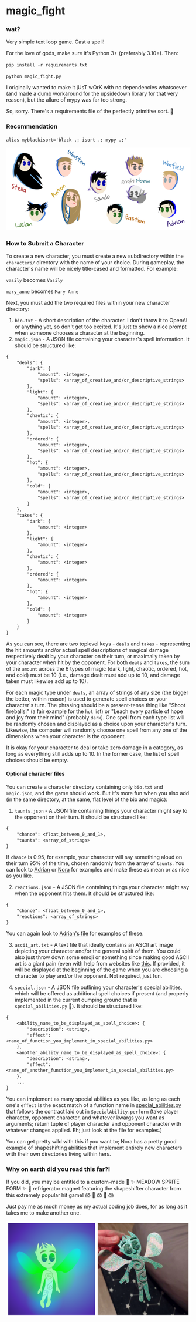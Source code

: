 # magic_fight

### wat?

Very simple text loop game. Cast a spell!

For the love of gods, make sure it's Python 3+ (preferably 3.10+). Then:

`pip install -r requirements.txt`

`python magic_fight.py`

I originally wanted to make it jUsT wOrK with no dependencies whatsoever (and
made a dumb workaround for the upsidedown library for that very reason), but the allure
of mypy was far too strong.

So, sorry. There's a requirements file of the perfectly primitive sort. 🤪

### Recommendation

`alias myblackisort='black .; isort .; mypy .;'`

![Character doodles](images/neat.png)

### How to Submit a Character

To create a new character, you must create a new subdirectory within the `characters/`
directory with the name of your choice. During gameplay, the character's name will
be nicely title-cased and formatted. For example:

`vasily` becomes `Vasily`

`mary_anne` becomes `Mary Anne`

Next, you must add the two required files within your new character directory:

1. `bio.txt` - A short description of the character. I don't throw it to OpenAI or anything
yet, so don't get too excited. It's just to show a nice prompt when someone chooses a character
at the beginning.
2. `magic.json` - A JSON file containing your character's spell information. It should
be structured like:

```
{
    "deals": {
        "dark": {
            "amount": <integer>,
            "spells": <array_of_creative_and/or_descriptive_strings>
        },
        "light": {
            "amount": <integer>,
            "spells": <array_of_creative_and/or_descriptive_strings>
        },
        "chaotic": {
            "amount": <integer>,
            "spells": <array_of_creative_and/or_descriptive_strings>
        },
        "ordered": {
            "amount": <integer>,
            "spells": <array_of_creative_and/or_descriptive_strings>
        },
        "hot": {
            "amount": <integer>,
            "spells": <array_of_creative_and/or_descriptive_strings>
        },
        "cold": {
            "amount": <integer>,
            "spells": <array_of_creative_and/or_descriptive_strings>
        }
    },
    "takes": {
        "dark": {
            "amount": <integer>
        },
        "light": {
            "amount": <integer>
        },
        "chaotic": {
            "amount": <integer>
        },
        "ordered": {
            "amount": <integer>
        },
        "hot": {
            "amount": <integer>
        },
        "cold": {
            "amount": <integer>
        }
    }
}

```

As you can see, there are two toplevel keys - `deals` and `takes` - representing
the hit amounts and/or actual spell descriptions of magical damage respectively
dealt by your character on their turn, or maximally taken by your character when hit by
the opponent. For both `deals` and `takes`, the sum of the `amount` across the 6 types of
magic (dark, light, chaotic, ordered, hot, and cold) must be 10 (i.e., damage dealt
must add up to 10, and damage taken must likewise add up to 10).


For each magic type under `deals`, an array of strings of any size (the bigger the better, within
reason) is used to generate spell choices on your character's turn. The phrasing
should be a present-tense thing like "Shoot fireballs!" (a fair example for the `hot` list)
or "Leach every particle of hope and joy from their mind" (probably `dark`). One spell
from each type list will be randomly chosen and displayed as a choice upon your character's
turn. Likewise, the computer will randomly choose one spell from any one of the dimensions
when your character is the opponent.

It is okay for your character to deal or take zero damage in a category, as long as
everything still adds up to 10. In the former case, the list of spell choices should
be empty.


#### Optional character files

You can create a character directory containing only `bio.txt` and `magic.json`, and
the game should work. But it's more fun when you also add (in the same directory,
at the same, flat level of the bio and magic):

1. `taunts.json` - A JSON file containing things your character might say to the opponent
on their turn. It should be structured like:

```
{
    "chance": <float_between_0_and_1>,
    "taunts": <array_of_strings>
}
```

If `chance` is 0.95, for example, your character will say something aloud on their turn
95% of the time, chosen randomly from the array of `taunts`. You can look to
[Adrian](https://github.com/fialovy/magic_fight/blob/26-character-readme/characters/adrian/taunts.json)
or
[Nora](https://github.com/fialovy/magic_fight/blob/26-character-readme/characters/nora/taunts.json)
for examples and make these as mean or as nice as you like.

2. `reactions.json` - A JSON file containing things your character might say when the
opponent hits them. It should be structured like:

```
{
    "chance": <float_between_0_and_1>,
    "reactions": <array_of_strings>
}
```
You can again look to [Adrian's file](https://github.com/fialovy/magic_fight/blob/26-character-readme/characters/adrian/reactions.json) for examples of these.

3. `ascii_art.txt` - A text file that ideally contains an ASCII art image depicting
your character and/or the general spirit of them. You could also just throw down
some emoji or something since making good ASCII art is a giant pain (even with help
from websites like [this](https://manytools.org/hacker-tools/convert-images-to-ascii-art/).
If provided, it will be displayed at the beginning of the game when you are choosing
a character to play and/or the opponent. Not required, just fun.

4. `special.json` - A JSON file outlining your character's special abilities, which
will be offered as additional spell choices if present (and
properly implemented in the current dumping ground that is `special_abilities.py` 🤪).
It should be structured like:

```
{
    <ability_name_to_be_displayed_as_spell_choice>: {
        "description": <string>,
        "effect": <name_of_function_you_implement_in_special_abilities.py>
    },
    <another_ability_name_to_be_displayed_as_spell_choice>: {
        "description": <string>,
        "effect": <name_of_another_function_you_implement_in_special_abilities.py>
    },
    ...
}
```
You can implement as many special abilities as you like, as long as each one's
`effect` is the exact match of a function name in [special_abilities.py](https://github.com/fialovy/magic_fight/blob/26-character-readme/special_abilities.py)
that follows the contract laid out in `SpecialAbility.perform` (take player character, opponent
character, and whatever kwargs you want as arguments; return tuple of player character
and opponent character with whatever changes applied. Eh; just look at the file for examples.)

You can get pretty wild with this if you want to; Nora has a pretty good example of
shapeshifting abilities that implement entirely new characters with their own directories
living within hers.


### Why on earth did you read this far?!

If you did, you may be entitled to a custom-made 🌿 ✨ MEADOW SPRITE FORM ✨ 🌿  refrigerator magnet
featuring the shapeshifter character from this extremely popular hit game! 😱 🧚 😱 🧚 😱

Just pay me as much money as my actual coding job does, for as long as it takes me to
make another one.


![Meadow sprite magnet](images/meadow_sprite_magnet.png)

